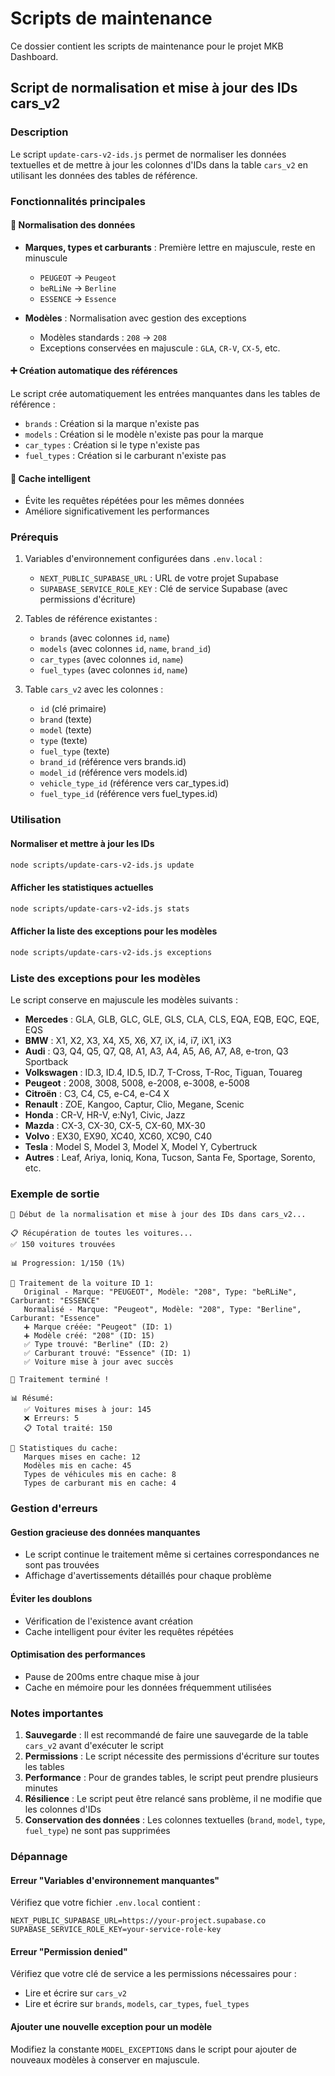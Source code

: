 # Scripts de maintenance

Ce dossier contient les scripts de maintenance pour le projet MKB Dashboard.

## Script de normalisation et mise à jour des IDs cars_v2

### Description
Le script `update-cars-v2-ids.js` permet de normaliser les données textuelles et de mettre à jour les colonnes d'IDs dans la table `cars_v2` en utilisant les données des tables de référence.

### Fonctionnalités principales

#### 🔄 Normalisation des données
- **Marques, types et carburants** : Première lettre en majuscule, reste en minuscule
  - `PEUGEOT` → `Peugeot`
  - `beRLiNe` → `Berline`
  - `ESSENCE` → `Essence`

- **Modèles** : Normalisation avec gestion des exceptions
  - Modèles standards : `208` → `208`
  - Exceptions conservées en majuscule : `GLA`, `CR-V`, `CX-5`, etc.

#### ➕ Création automatique des références
Le script crée automatiquement les entrées manquantes dans les tables de référence :
- `brands` : Création si la marque n'existe pas
- `models` : Création si le modèle n'existe pas pour la marque
- `car_types` : Création si le type n'existe pas
- `fuel_types` : Création si le carburant n'existe pas

#### 💾 Cache intelligent
- Évite les requêtes répétées pour les mêmes données
- Améliore significativement les performances

### Prérequis
1. Variables d'environnement configurées dans `.env.local` :
   - `NEXT_PUBLIC_SUPABASE_URL` : URL de votre projet Supabase
   - `SUPABASE_SERVICE_ROLE_KEY` : Clé de service Supabase (avec permissions d'écriture)

2. Tables de référence existantes :
   - `brands` (avec colonnes `id`, `name`)
   - `models` (avec colonnes `id`, `name`, `brand_id`)
   - `car_types` (avec colonnes `id`, `name`)
   - `fuel_types` (avec colonnes `id`, `name`)

3. Table `cars_v2` avec les colonnes :
   - `id` (clé primaire)
   - `brand` (texte)
   - `model` (texte)
   - `type` (texte)
   - `fuel_type` (texte)
   - `brand_id` (référence vers brands.id)
   - `model_id` (référence vers models.id)
   - `vehicle_type_id` (référence vers car_types.id)
   - `fuel_type_id` (référence vers fuel_types.id)

### Utilisation

#### Normaliser et mettre à jour les IDs
```bash
node scripts/update-cars-v2-ids.js update
```

#### Afficher les statistiques actuelles
```bash
node scripts/update-cars-v2-ids.js stats
```

#### Afficher la liste des exceptions pour les modèles
```bash
node scripts/update-cars-v2-ids.js exceptions
```

### Liste des exceptions pour les modèles

Le script conserve en majuscule les modèles suivants :
- **Mercedes** : GLA, GLB, GLC, GLE, GLS, CLA, CLS, EQA, EQB, EQC, EQE, EQS
- **BMW** : X1, X2, X3, X4, X5, X6, X7, iX, i4, i7, iX1, iX3
- **Audi** : Q3, Q4, Q5, Q7, Q8, A1, A3, A4, A5, A6, A7, A8, e-tron, Q3 Sportback
- **Volkswagen** : ID.3, ID.4, ID.5, ID.7, T-Cross, T-Roc, Tiguan, Touareg
- **Peugeot** : 2008, 3008, 5008, e-2008, e-3008, e-5008
- **Citroën** : C3, C4, C5, e-C4, e-C4 X
- **Renault** : ZOE, Kangoo, Captur, Clio, Megane, Scenic
- **Honda** : CR-V, HR-V, e:Ny1, Civic, Jazz
- **Mazda** : CX-3, CX-30, CX-5, CX-60, MX-30
- **Volvo** : EX30, EX90, XC40, XC60, XC90, C40
- **Tesla** : Model S, Model 3, Model X, Model Y, Cybertruck
- **Autres** : Leaf, Ariya, Ioniq, Kona, Tucson, Santa Fe, Sportage, Sorento, etc.

### Exemple de sortie

```
🚀 Début de la normalisation et mise à jour des IDs dans cars_v2...

📋 Récupération de toutes les voitures...
✅ 150 voitures trouvées

📊 Progression: 1/150 (1%)

🔄 Traitement de la voiture ID 1:
   Original - Marque: "PEUGEOT", Modèle: "208", Type: "beRLiNe", Carburant: "ESSENCE"
   Normalisé - Marque: "Peugeot", Modèle: "208", Type: "Berline", Carburant: "Essence"
   ➕ Marque créée: "Peugeot" (ID: 1)
   ➕ Modèle créé: "208" (ID: 15)
   ✅ Type trouvé: "Berline" (ID: 2)
   ✅ Carburant trouvé: "Essence" (ID: 1)
   ✅ Voiture mise à jour avec succès

🎉 Traitement terminé !

📊 Résumé:
   ✅ Voitures mises à jour: 145
   ❌ Erreurs: 5
   📋 Total traité: 150

💾 Statistiques du cache:
   Marques mises en cache: 12
   Modèles mis en cache: 45
   Types de véhicules mis en cache: 8
   Types de carburant mis en cache: 4
```

### Gestion d'erreurs

#### Gestion gracieuse des données manquantes
- Le script continue le traitement même si certaines correspondances ne sont pas trouvées
- Affichage d'avertissements détaillés pour chaque problème

#### Éviter les doublons
- Vérification de l'existence avant création
- Cache intelligent pour éviter les requêtes répétées

#### Optimisation des performances
- Pause de 200ms entre chaque mise à jour
- Cache en mémoire pour les données fréquemment utilisées

### Notes importantes

1. **Sauvegarde** : Il est recommandé de faire une sauvegarde de la table `cars_v2` avant d'exécuter le script
2. **Permissions** : Le script nécessite des permissions d'écriture sur toutes les tables
3. **Performance** : Pour de grandes tables, le script peut prendre plusieurs minutes
4. **Résilience** : Le script peut être relancé sans problème, il ne modifie que les colonnes d'IDs
5. **Conservation des données** : Les colonnes textuelles (`brand`, `model`, `type`, `fuel_type`) ne sont pas supprimées

### Dépannage

#### Erreur "Variables d'environnement manquantes"
Vérifiez que votre fichier `.env.local` contient :
```
NEXT_PUBLIC_SUPABASE_URL=https://your-project.supabase.co
SUPABASE_SERVICE_ROLE_KEY=your-service-role-key
```

#### Erreur "Permission denied"
Vérifiez que votre clé de service a les permissions nécessaires pour :
- Lire et écrire sur `cars_v2`
- Lire et écrire sur `brands`, `models`, `car_types`, `fuel_types`

#### Ajouter une nouvelle exception pour un modèle
Modifiez la constante `MODEL_EXCEPTIONS` dans le script pour ajouter de nouveaux modèles à conserver en majuscule. 
